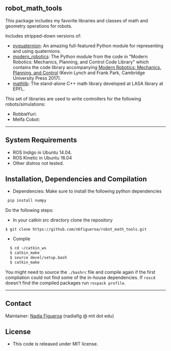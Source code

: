 ## robot_math_tools
This package includes my favorite libraries and classes of math and geometry operations for robots.

Includes stripped-down versions of:
- [pyquaternion](http://kieranwynn.github.io/pyquaternion/): An amazing full-featured Python module for representing and using quaternions. 
- [modern_robotics](https://github.com/NxRLab/ModernRobotics): The Python module from the code in "Modern Robotics: Mechanics, Planning, and Control Code Library" which contains the code library accompanying [Modern Robotics: Mechanics, Planning, and Control](http://hades.mech.northwestern.edu/index.php/Modern_Robotics) (Kevin Lynch and Frank Park, Cambridge University Press 2017).
- [mathlib](https://github.com/nbfigueroa/mathlib): The stand-alone C++ math library developed at LASA library at EPFL.

This set of libraries are used to write controllers for the following robots/simulations:
- RobbieYuri: 
- Melfa Cobot:

---
## System Requirements
* ROS Indigo in Ubuntu 14.04.
* ROS Kinetic in Ubuntu 16.04
* Other distros not tested.

## Installation, Dependencies and Compilation
* Dependencies: Make sure to install the following python dependencies
```bash
 pip install numpy
```
Do the following steps:
* In your catkin src directory clone the repository
```
$ git clone https://github.com/nbfigueroa/robot_math_tools.git
```
* Complie
```bash
  $ cd ~/catkin_ws
  $ catkin_make
  $ source devel/setup.bash
  $ catkin_make
```
  You might need to source the `./bashrc` file and compile again if the first compliation could not find some of the in-house dependencies. If `roscd` doesn't find the compiled packages run `rospack profile`.

---
## Contact
Maintainer: [Nadia Figueroa](https://nbfigueroa.github.io/) (nadiafig @ mit dot edu)

## License
- This code is released under MIT license. 

